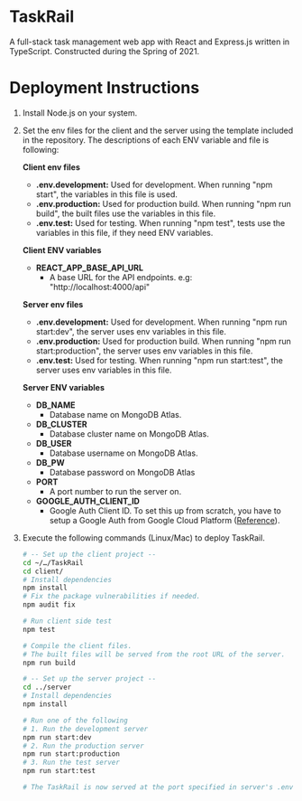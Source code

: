 # TaskRail
A full-stack task management web app with React and Express.js written in TypeScript.
Constructed during the Spring of 2021.   
 

# Deployment Instructions

1. Install Node.js on your system.
2. Set the env files for the client and the server using the template included in the repository. The descriptions of each ENV variable and file is following:

    **Client env files**

    - **.env.development:** Used for development. When running "npm start", the variables in this file is used.
    - **.env.production:** Used for production build. When running "npm run build", the built files use the variables in this file.
    - **.env.test:** Used for testing. When running "npm test", tests use the variables in this file, if they need ENV variables.

    **Client ENV variables**

    - **REACT_APP_BASE_API_URL**
        - A base URL for the API endpoints. e.g: "http://localhost:4000/api"

    **Server env files**

    - **.env.development:** Used for development. When running "npm run start:dev", the server uses env variables in this file.
    - **.env.production:** Used for production build. When running "npm run start:production",  the server uses env variables in this file.
    - **.env.test:** Used for testing. When running "npm run start:test",  the server uses env variables in this file.

    **Server ENV variables**

    - **DB_NAME**
        - Database name on MongoDB Atlas.
    - **DB_CLUSTER**
        - Database cluster name on MongoDB Atlas.
    - **DB_USER**
        - Database username on MongoDB Atlas.
    - **DB_PW**
        - Database password on MongoDB Atlas
    - **PORT**
        - A port number to run the server on.
    - **GOOGLE_AUTH_CLIENT_ID**
        - Google Auth Client ID. To set this up from scratch, you have to setup a Google Auth from Google Cloud Platform ([Reference](https://developers.google.com/identity/sign-in/web/sign-in)).

3. Execute the following commands (Linux/Mac) to deploy TaskRail.

    ```bash
    # -- Set up the client project --
    cd ~/…/TaskRail
    cd client/
    # Install dependencies
    npm install
    # Fix the package vulnerabilities if needed.
    npm audit fix

    # Run client side test
    npm test

    # Compile the client files. 
    # The built files will be served from the root URL of the server.
    npm run build 

    # -- Set up the server project --
    cd ../server
    # Install dependencies
    npm install
    
    # Run one of the following
    # 1. Run the development server
    npm run start:dev
    # 2. Run the production server
    npm run start:production
    # 3. Run the test server
    npm run start:test
    
    # The TaskRail is now served at the port specified in server's .env file.
    ```
